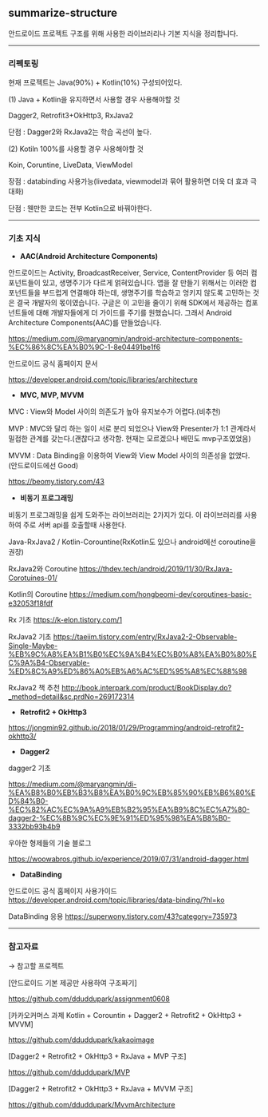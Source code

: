 ## summarize-structure
안드로이드 프로젝트 구조를 위해 사용한 라이브러리나 기본 지식을 정리합니다.

---------

### 리펙토링

현재 프로젝트는 Java(90%) + Kotlin(10%) 구성되어있다.

(1) Java + Kotlin을 유지하면서 사용할 경우 사용해야할 것

Dagger2, Retrofit3+OkHttp3, RxJava2

단점 : Dagger2와 RxJava2는 학습 곡선이 높다. 

(2) Kotiln 100%를 사용할 경우 사용해야할 것

Koin, Coruntine, LiveData, ViewModel
 
장점 : databinding 사용가능(livedata, viewmodel과 묶어 활용하면 더욱 더 효과 극대화)

단점 : 웬만한 코드는 전부 Kotlin으로 바꿔야한다.

---------

### 기초 지식

* **AAC(Android Architecture Components)**

안드로이드는 Activity, BroadcastReceiver, Service, ContentProvider 등 여러 컴포넌트들이 있고,
생명주기가 다르게 얽혀있습니다.
앱을 잘 만들기 위해서는 이러한 컴포넌트들을 부드럽게 연결해야 하는데,
생명주기를 학습하고 엉키지 않도록 고민하는 것은 결국 개발자의 몫이였습니다.
구글은 이 고민을 줄이기 위해 SDK에서 제공하는 컴포넌트들에 대해 개발자들에게 더 가이드를 주기를 원했습니다.
그래서 Android Architecture Components(AAC)를 만들었습니다.

https://medium.com/@maryangmin/android-architecture-components-%EC%86%8C%EA%B0%9C-1-8e04491be1f6

안드로이드 공식 홈페이지 문서

https://developer.android.com/topic/libraries/architecture


* **MVC, MVP, MVVM**

MVC : View와 Model 사이의 의존도가 높아 유지보수가 어렵다.(비추천)

MVP : MVC와 달리 하는 일이 서로 분리 되었으나 View와 Presenter가 1:1 관계라서 밀접한 관계를 갖는다.(괜찮다고 생각함. 현재는 모르겠으나 배민도 mvp구조였었음)

MVVM : Data Binding을 이용하여 View와 View Model 사이의 의존성을 없앴다. (안드로이드에선 Good)

https://beomy.tistory.com/43


*  **비동기 프로그래밍**

비동기 프로그래밍을 쉽게 도와주는 라이브러리는 2가지가 있다.
이 라이브러리를 사용하여 주로 서버 api를 호출할때 사용한다.

Java-RxJava2 / Kotlin-Corountine(RxKotlin도 있으나 android에선 coroutine을 권장)

RxJava2와 Coroutine
https://thdev.tech/android/2019/11/30/RxJava-Corotuines-01/

Kotlin의 Coroutine
https://medium.com/hongbeomi-dev/coroutines-basic-e32053f18fdf

Rx 기초
https://k-elon.tistory.com/1

RxJava2 기초
https://taeiim.tistory.com/entry/RxJava2-2-Observable-Single-Maybe-%EB%9C%A8%EA%B1%B0%EC%9A%B4%EC%B0%A8%EA%B0%80%EC%9A%B4-Observable-%ED%8C%A9%ED%86%A0%EB%A6%AC%ED%95%A8%EC%88%98

RxJava2 책 추천
http://book.interpark.com/product/BookDisplay.do?_method=detail&sc.prdNo=269172314

*  **Retrofit2 + OkHttp3**

https://jongmin92.github.io/2018/01/29/Programming/android-retrofit2-okhttp3/

*  **Dagger2**

dagger2 기초

https://medium.com/@maryangmin/di-%EA%B8%B0%EB%B3%B8%EA%B0%9C%EB%85%90%EB%B6%80%ED%84%B0-%EC%82%AC%EC%9A%A9%EB%B2%95%EA%B9%8C%EC%A7%80-dagger2-%EC%8B%9C%EC%9E%91%ED%95%98%EA%B8%B0-3332bb93b4b9

우아한 형제들의 기술 블로그

https://woowabros.github.io/experience/2019/07/31/android-dagger.html


*  **DataBinding**

안드로이드 공식 홈페이지 사용가이드
https://developer.android.com/topic/libraries/data-binding/?hl=ko

DataBinding 응용
https://superwony.tistory.com/43?category=735973


---------

### 참고자료

→ 참고할 프로젝트

[안드로이드 기본 제공만 사용하여 구조짜기]

https://github.com/dduddupark/assignment0608

[카카오커머스 과제 Kotlin + Corountin + Dagger2 + Retrofit2 + OkHttp3 + MVVM]

https://github.com/dduddupark/kakaoimage

[Dagger2 + Retrofit2 + OkHttp3 + RxJava + MVP 구조]

https://github.com/dduddupark/MVP

[Dagger2 + Retrofit2 + OkHttp3 + RxJava + MVVM 구조]

https://github.com/dduddupark/MvvmArchitecture

